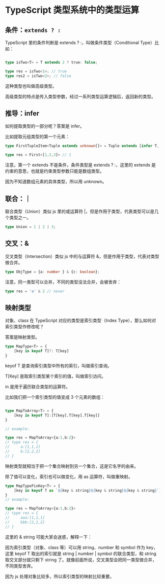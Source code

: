 # TypeScript 类型系统中的类型运算

## 条件：`extends ? :`

TypeScript 里的条件判断是 extends ? :，叫做条件类型（Conditional Type）比如：

```ts

type isTwo<T> = T extends 2 ? true: false;

type res = isTwo<1>; // true
type res2 = isTwo<2>; // false
```

这种类型也叫做高级类型。

高级类型的特点是传入类型参数，经过一系列类型运算逻辑后，返回新的类型。

## 推导：infer

如何提取类型的一部分呢？答案是 infer。

比如提取元组类型的第一个元素：

```ts
type FirstTupleItem<Tuple extends unknown[]> = Tuple extends [infer T, ...inter R] ? T : never;

type res = First<[1,2,3]> // 1
```

注意，第一个 extends 不是条件，条件类型是 extends ? :，这里的 extends 是约束的意思，也就是约束类型参数只能是数组类型。

因为不知道数组元素的具体类型，所以用 unknown。

## 联合：｜

联合类型（Union）类似 js 里的或运算符 |，但是作用于类型，代表类型可以是几个类型之一。

```ts
type Union = 1 | 2 | 3;
```

## 交叉：&

交叉类型（Intersection）类似 js 中的与运算符 &，但是作用于类型，代表对类型做合并。

```ts
type ObjType = {a: number } & {c: boolean};
```

注意，同一类型可以合并，不同的类型没法合并，会被舍弃：

```ts
type res = 'a' & 2 // never
```

## 映射类型

对象、class 在 TypeScript 对应的类型是索引类型（Index Type），那么如何对索引类型作修改呢？

答案是映射类型。

```ts
type MapType<T> = {
    [key in keyof T]?: T[key]
}
```

keyof T 是查询索引类型中所有的索引，叫做索引查询。

T[Key] 是取索引类型某个索引的值，叫做索引访问。

in 是用于遍历联合类型的运算符。

比如我们把一个索引类型的值变成 3 个元素的数组：

```ts

type MapToArray<T> = {
    [key in keyof T]:[T[key],T[key],T[key]]
}

// example:

type res = MapToArray<{a:1,b:2}>
// type res = {
//     a:[1,1,1]
//     b:[2,2,2]
// }
```

映射类型就相当于把一个集合映射到另一个集合，这是它名字的由来。

除了值可以变化，索引也可以做变化，用 as 运算符，叫做重映射。

```ts
type MapTypeFixKey<T> = {
    [key in keyof T as `${key & string}${key & string}${key & string}`]:[T[key],T[key],T[key]]
}
// example:

type res = MapToArray<{a:1,b:2}>
// type res = {
//     aaa:[1,1,1]
//     bbb:[2,2,2]
// }
```

这里的 & string 可能大家会迷惑，解释一下：

因为索引类型（对象、class 等）可以用 string、number 和 symbol 作为 key，这里 keyof T 取出的索引就是 string | number | symbol 的联合类型，和 string 取交叉部分就只剩下 string 了。就像前面所说，交叉类型会把同一类型做合并，不同类型舍弃。

因为 js 处理对象比较多，所以索引类型的映射比较重要。
